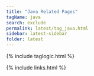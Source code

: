 ```yaml
---
title: "Java Related Pages"
tagName: java
search: exclude
permalink: latest/tag_java.html
sidebar: latest-sidebar
folder: latest
---
```

{% include taglogic.html %}

{% include links.html %}
